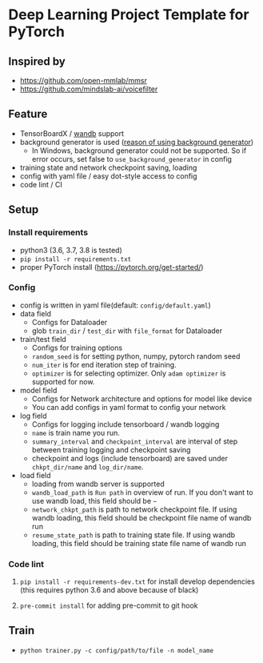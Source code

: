 # Deep Learning Project Template for PyTorch

## Inspired by

- https://github.com/open-mmlab/mmsr
- https://github.com/mindslab-ai/voicefilter

## Feature

- TensorBoardX / [wandb](https://www.wandb.com/) support
- background generator is used ([reason of using background generator](https://github.com/IgorSusmelj/pytorch-styleguide/issues/5))
  - In Windows, background generator could not be supported. So if error occurs, set false to `use_background_generator` in config
- training state and network checkpoint saving, loading
- config with yaml file / easy dot-style access to config
- code lint / CI

## Setup

### Install requirements

- python3 (3.6, 3.7, 3.8 is tested)
- `pip install -r requirements.txt`
- proper PyTorch install (https://pytorch.org/get-started/)

### Config

- config is written in yaml file(default: `config/default.yaml`)
- data field
    - Configs for Dataloader
    - glob `train_dir` / `test_dir` with `file_format` for Dataloader
- train/test field
    - Configs for training options
    - `random_seed` is for setting python, numpy, pytorch random seed
    - `num_iter` is for end iteration step of training.
    - `optimizer` is for selecting optimizer. Only `adam optimizer` is supported for now.
- model field
    - Configs for Network architecture and options for model like device
    - You can add configs in yaml format to config your network
- log field
    - Configs for logging include tensorboard / wandb logging
    - `name` is train name you run. 
    - `summary_interval` and `checkpoint_interval` are interval of step between training logging and checkpoint saving
    - checkpoint and logs (include tensorboard) are saved under `chkpt_dir/name` and `log_dir/name`.
- load field
    - loading from wandb server is supported
    - `wandb_load_path` is `Run path` in overview of run. If you don't want to use wandb load, this field should be `~`
    - `network_chkpt_path` is path to network checkpoint file.
    If using wandb loading, this field should be checkpoint file name of wandb run
    - `resume_state_path` is path to training state file.
    If using wandb loading, this field should be training state file name of wandb run 

### Code lint

1. `pip install -r requirements-dev.txt` for install develop dependencies (this requires python 3.6 and above because of black)

1. `pre-commit install` for adding pre-commit to git hook

## Train

- `python trainer.py -c config/path/to/file -n model_name`
